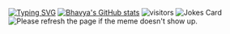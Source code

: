 [![Typing SVG](https://readme-typing-svg.herokuapp.com?color=%2378B5F7&lines=Welcome+to+my+GitHub+Profile!;Here's+a+cookie+for+you+%F0%9F%8D%AA)](https://git.io/typing-svg)
[![Bhavya's GitHub stats](https://github-readme-stats.vercel.app/api?username=BhavyaMehta2)](https://github.com/anuraghazra/github-readme-stats)
![visitors](https://visitor-badge.glitch.me/badge?page_id=page.id&left_color=green&right_color=red)
![Jokes Card](https://readme-jokes.vercel.app/api)
<img src='https://random-memer.herokuapp.com/' title="Meme" alt="Please refresh the page if the meme doesn't show up.">
<!--
**BhavyaMehta2/BhavyaMehta2** is a ✨ _special_ ✨ repository because its `README.md` (this file) appears on your GitHub profile.

Here are some ideas to get you started:

- 🔭 I’m currently working on ...
- 🌱 I’m currently learning ...
- 👯 I’m looking to collaborate on ...
- 🤔 I’m looking for help with ...
- 💬 Ask me about ...
- 📫 How to reach me: ...
- 😄 Pronouns: ...
- ⚡ Fun fact: ...
-->
